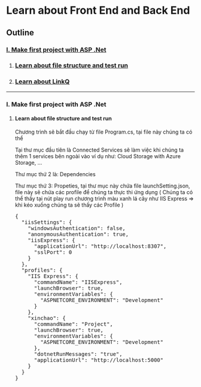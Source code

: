 <h1>Learn about Front End and Back End</h1>
<h2>Outline</h2>

 <h3><a href="#Section1">I. Make first project with ASP .Net
</a></h3>


<ol>
   <li><h3><a href="#Section2">Learn about file structure and test run
</a></h3></li>
   <li><h3><a href="#Section3">Learn about LinkQ
</a></h3></li>
</ol>

<hr></hr>
<h3>I. Make first project with ASP .Net</h3>
<ol>
   <li><h4>Learn about file structure and test run
</li>
<div id="user-content-section1" dir="auto">

Chương trình sẽ bắt đầu chạy từ file Program.cs, tại file này chúng ta có thể

</div>

<p>

Tại thư mục đầu tiên là Connected Services sẽ làm việc khi chúng ta thêm 1 services bên ngoài vào ví dụ như: Cloud Storage with Azure Storage, …

Thư mục thứ 2 là: Dependencies

Thư mục thứ 3: Propeties, tại thư mục này chứa file launchSetting.json, file này sẽ chứa các profile để chúng ta thực thi ứng dụng ( Chúng ta có thể thấy tại nút play run chương trình màu xanh lá cây như IIS Express => khi kéo xuống chúng ta sẽ thấy các Profile )

</p>

<pre style=”font-size:15”>
{
  "iisSettings": {
    "windowsAuthentication": false,
    "anonymousAuthentication": true,
    "iisExpress": {
      "applicationUrl": "http://localhost:8307",
      "sslPort": 0
    }
  },
  "profiles": {
    "IIS Express": {
      "commandName": "IISExpress",
      "launchBrowser": true,
      "environmentVariables": {
        "ASPNETCORE_ENVIRONMENT": "Development"
      }
    },
    "xinchao": {
      "commandName": "Project",
      "launchBrowser": true,
      "environmentVariables": {
        "ASPNETCORE_ENVIRONMENT": "Development"
      },
      "dotnetRunMessages": "true",
      "applicationUrl": "http://localhost:5000"
    }
  }
}

</pre>






